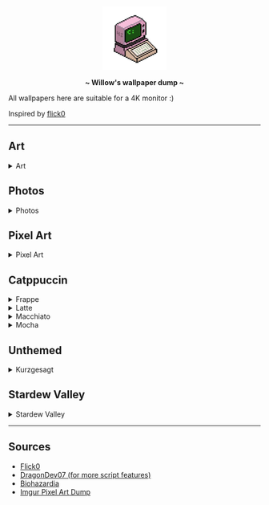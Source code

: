 
<!-- HEADERS -->
<p align="center">
  <img width="25%" src="https://github.com/42Willow/dotfiles/blob/main/assets/42willow.gif?raw=true" />
</p>
<p align="center">
  <b> ~ Willow's wallpaper dump ~ </b>
</p>

All wallpapers here are suitable for a 4K monitor :)

Inspired by [flick0](https://github.com/flick0/kabegami)

-----------------
## Art

<details><summary>Art</summary>

**Tags:** `willow_and_sundew`

![willow_and_sundew](Art/willow_and_sundew.jpeg)

</details>

## Photos

<details><summary>Photos</summary>

**Tags:** `lake`

![lake](Photos/lake.jpg)

**Tags:** `mountains`

![mountains](Photos/mountains.jpg)

**Tags:** `sandstone`

![sandstone](Photos/sandstone.jpg)

</details>

## Pixel Art

<details><summary>Pixel Art</summary>

**Tags:** `1`

![1](Pixel Art/1.gif)

**Tags:** `2`

![2](Pixel Art/2.gif)

**Tags:** `README`

![README](Pixel Art/README.md)

**Tags:** `waterfall`

![waterfall](Pixel Art/waterfall.jpeg)

</details>

## Catppuccin

<details><summary>Frappe</summary>

**Tags:** `Kurzgesagt` `Asteroid_Miner_1`

![Kurzgesagt-Asteroid_Miner_1](Catppuccin/Frappe/Kurzgesagt-Asteroid_Miner_1.png)

**Tags:** `Kurzgesagt` `Asteroid_Miner_2`

![Kurzgesagt-Asteroid_Miner_2](Catppuccin/Frappe/Kurzgesagt-Asteroid_Miner_2.png)

**Tags:** `Kurzgesagt` `Asteroids`

![Kurzgesagt-Asteroids](Catppuccin/Frappe/Kurzgesagt-Asteroids.png)

**Tags:** `Kurzgesagt` `Baby_Star`

![Kurzgesagt-Baby_Star](Catppuccin/Frappe/Kurzgesagt-Baby_Star.png)

**Tags:** `Kurzgesagt` `Black Hole_1`

![Kurzgesagt-Black Hole_1](Catppuccin/Frappe/Kurzgesagt-Black Hole_1.png)

**Tags:** `Kurzgesagt` `Black Hole_2`

![Kurzgesagt-Black Hole_2](Catppuccin/Frappe/Kurzgesagt-Black Hole_2.png)

**Tags:** `Kurzgesagt` `Cloudy Quasar_1`

![Kurzgesagt-Cloudy Quasar_1](Catppuccin/Frappe/Kurzgesagt-Cloudy Quasar_1.png)

**Tags:** `Kurzgesagt` `Cloudy Quasar_2`

![Kurzgesagt-Cloudy Quasar_2](Catppuccin/Frappe/Kurzgesagt-Cloudy Quasar_2.png)

**Tags:** `Kurzgesagt` `Contemplative Cosmonaut_1`

![Kurzgesagt-Contemplative Cosmonaut_1](Catppuccin/Frappe/Kurzgesagt-Contemplative Cosmonaut_1.png)

**Tags:** `Kurzgesagt` `Contemplative Cosmonaut_2`

![Kurzgesagt-Contemplative Cosmonaut_2](Catppuccin/Frappe/Kurzgesagt-Contemplative Cosmonaut_2.png)

**Tags:** `Kurzgesagt` `Contemplative Cosmonaut_3`

![Kurzgesagt-Contemplative Cosmonaut_3](Catppuccin/Frappe/Kurzgesagt-Contemplative Cosmonaut_3.png)

**Tags:** `Kurzgesagt` `Contemplative Cosmonaut_4`

![Kurzgesagt-Contemplative Cosmonaut_4](Catppuccin/Frappe/Kurzgesagt-Contemplative Cosmonaut_4.png)

**Tags:** `Kurzgesagt` `Cosmic_Islands`

![Kurzgesagt-Cosmic_Islands](Catppuccin/Frappe/Kurzgesagt-Cosmic_Islands.png)

**Tags:** `Kurzgesagt` `Fleet`

![Kurzgesagt-Fleet](Catppuccin/Frappe/Kurzgesagt-Fleet.png)

**Tags:** `Kurzgesagt` `Galaxies`

![Kurzgesagt-Galaxies](Catppuccin/Frappe/Kurzgesagt-Galaxies.png)

**Tags:** `Kurzgesagt` `Galaxy_1`

![Kurzgesagt-Galaxy_1](Catppuccin/Frappe/Kurzgesagt-Galaxy_1.png)

**Tags:** `Kurzgesagt` `Galaxy_2`

![Kurzgesagt-Galaxy_2](Catppuccin/Frappe/Kurzgesagt-Galaxy_2.png)

**Tags:** `Kurzgesagt` `Galaxy_3`

![Kurzgesagt-Galaxy_3](Catppuccin/Frappe/Kurzgesagt-Galaxy_3.png)

**Tags:** `Kurzgesagt` `Mars`

![Kurzgesagt-Mars](Catppuccin/Frappe/Kurzgesagt-Mars.png)

**Tags:** `Kurzgesagt` `On A Moon`

![Kurzgesagt-On A Moon](Catppuccin/Frappe/Kurzgesagt-On A Moon.png)

**Tags:** `Kurzgesagt` `Ringed_Earth`

![Kurzgesagt-Ringed_Earth](Catppuccin/Frappe/Kurzgesagt-Ringed_Earth.png)

**Tags:** `Kurzgesagt` `Satellite over Earth`

![Kurzgesagt-Satellite over Earth](Catppuccin/Frappe/Kurzgesagt-Satellite over Earth.png)

**Tags:** `Kurzgesagt` `Solar System`

![Kurzgesagt-Solar System](Catppuccin/Frappe/Kurzgesagt-Solar System.png)

**Tags:** `Kurzgesagt` `Stars`

![Kurzgesagt-Stars](Catppuccin/Frappe/Kurzgesagt-Stars.png)

**Tags:** `Kurzgesagt` `Stellar Phenomenon`

![Kurzgesagt-Stellar Phenomenon](Catppuccin/Frappe/Kurzgesagt-Stellar Phenomenon.png)

**Tags:** `Kurzgesagt` `Unknown Lifeform`

![Kurzgesagt-Unknown Lifeform](Catppuccin/Frappe/Kurzgesagt-Unknown Lifeform.png)

</details>

<details><summary>Latte</summary>

**Tags:** `Kurzgesagt` `Asteroid_Miner_1`

![Kurzgesagt-Asteroid_Miner_1](Catppuccin/Latte/Kurzgesagt-Asteroid_Miner_1.png)

**Tags:** `Kurzgesagt` `Asteroid_Miner_2`

![Kurzgesagt-Asteroid_Miner_2](Catppuccin/Latte/Kurzgesagt-Asteroid_Miner_2.png)

**Tags:** `Kurzgesagt` `Asteroids`

![Kurzgesagt-Asteroids](Catppuccin/Latte/Kurzgesagt-Asteroids.png)

**Tags:** `Kurzgesagt` `Baby_Star`

![Kurzgesagt-Baby_Star](Catppuccin/Latte/Kurzgesagt-Baby_Star.png)

**Tags:** `Kurzgesagt` `Black Hole_1`

![Kurzgesagt-Black Hole_1](Catppuccin/Latte/Kurzgesagt-Black Hole_1.png)

**Tags:** `Kurzgesagt` `Black Hole_2`

![Kurzgesagt-Black Hole_2](Catppuccin/Latte/Kurzgesagt-Black Hole_2.png)

**Tags:** `Kurzgesagt` `Cloudy Quasar_1`

![Kurzgesagt-Cloudy Quasar_1](Catppuccin/Latte/Kurzgesagt-Cloudy Quasar_1.png)

**Tags:** `Kurzgesagt` `Cloudy Quasar_2`

![Kurzgesagt-Cloudy Quasar_2](Catppuccin/Latte/Kurzgesagt-Cloudy Quasar_2.png)

**Tags:** `Kurzgesagt` `Contemplative Cosmonaut_1`

![Kurzgesagt-Contemplative Cosmonaut_1](Catppuccin/Latte/Kurzgesagt-Contemplative Cosmonaut_1.png)

**Tags:** `Kurzgesagt` `Contemplative Cosmonaut_2`

![Kurzgesagt-Contemplative Cosmonaut_2](Catppuccin/Latte/Kurzgesagt-Contemplative Cosmonaut_2.png)

**Tags:** `Kurzgesagt` `Contemplative Cosmonaut_3`

![Kurzgesagt-Contemplative Cosmonaut_3](Catppuccin/Latte/Kurzgesagt-Contemplative Cosmonaut_3.png)

**Tags:** `Kurzgesagt` `Contemplative Cosmonaut_4`

![Kurzgesagt-Contemplative Cosmonaut_4](Catppuccin/Latte/Kurzgesagt-Contemplative Cosmonaut_4.png)

**Tags:** `Kurzgesagt` `Cosmic_Islands`

![Kurzgesagt-Cosmic_Islands](Catppuccin/Latte/Kurzgesagt-Cosmic_Islands.png)

**Tags:** `Kurzgesagt` `Fleet`

![Kurzgesagt-Fleet](Catppuccin/Latte/Kurzgesagt-Fleet.png)

**Tags:** `Kurzgesagt` `Galaxies`

![Kurzgesagt-Galaxies](Catppuccin/Latte/Kurzgesagt-Galaxies.png)

**Tags:** `Kurzgesagt` `Galaxy_1`

![Kurzgesagt-Galaxy_1](Catppuccin/Latte/Kurzgesagt-Galaxy_1.png)

**Tags:** `Kurzgesagt` `Galaxy_2`

![Kurzgesagt-Galaxy_2](Catppuccin/Latte/Kurzgesagt-Galaxy_2.png)

**Tags:** `Kurzgesagt` `Galaxy_3`

![Kurzgesagt-Galaxy_3](Catppuccin/Latte/Kurzgesagt-Galaxy_3.png)

**Tags:** `Kurzgesagt` `Mars`

![Kurzgesagt-Mars](Catppuccin/Latte/Kurzgesagt-Mars.png)

**Tags:** `Kurzgesagt` `On A Moon`

![Kurzgesagt-On A Moon](Catppuccin/Latte/Kurzgesagt-On A Moon.png)

**Tags:** `Kurzgesagt` `Ringed_Earth`

![Kurzgesagt-Ringed_Earth](Catppuccin/Latte/Kurzgesagt-Ringed_Earth.png)

**Tags:** `Kurzgesagt` `Satellite over Earth`

![Kurzgesagt-Satellite over Earth](Catppuccin/Latte/Kurzgesagt-Satellite over Earth.png)

**Tags:** `Kurzgesagt` `Solar System`

![Kurzgesagt-Solar System](Catppuccin/Latte/Kurzgesagt-Solar System.png)

**Tags:** `Kurzgesagt` `Stars`

![Kurzgesagt-Stars](Catppuccin/Latte/Kurzgesagt-Stars.png)

**Tags:** `Kurzgesagt` `Stellar Phenomenon`

![Kurzgesagt-Stellar Phenomenon](Catppuccin/Latte/Kurzgesagt-Stellar Phenomenon.png)

**Tags:** `Kurzgesagt` `Unknown Lifeform`

![Kurzgesagt-Unknown Lifeform](Catppuccin/Latte/Kurzgesagt-Unknown Lifeform.png)

</details>

<details><summary>Macchiato</summary>

**Tags:** `Kurzgesagt` `Asteroid_Miner_1`

![Kurzgesagt-Asteroid_Miner_1](Catppuccin/Macchiato/Kurzgesagt-Asteroid_Miner_1.png)

**Tags:** `Kurzgesagt` `Asteroid_Miner_2`

![Kurzgesagt-Asteroid_Miner_2](Catppuccin/Macchiato/Kurzgesagt-Asteroid_Miner_2.png)

**Tags:** `Kurzgesagt` `Asteroids`

![Kurzgesagt-Asteroids](Catppuccin/Macchiato/Kurzgesagt-Asteroids.png)

**Tags:** `Kurzgesagt` `Baby_Star`

![Kurzgesagt-Baby_Star](Catppuccin/Macchiato/Kurzgesagt-Baby_Star.png)

**Tags:** `Kurzgesagt` `Black Hole_1`

![Kurzgesagt-Black Hole_1](Catppuccin/Macchiato/Kurzgesagt-Black Hole_1.png)

**Tags:** `Kurzgesagt` `Black Hole_2`

![Kurzgesagt-Black Hole_2](Catppuccin/Macchiato/Kurzgesagt-Black Hole_2.png)

**Tags:** `Kurzgesagt` `Cloudy Quasar_1`

![Kurzgesagt-Cloudy Quasar_1](Catppuccin/Macchiato/Kurzgesagt-Cloudy Quasar_1.png)

**Tags:** `Kurzgesagt` `Cloudy Quasar_2`

![Kurzgesagt-Cloudy Quasar_2](Catppuccin/Macchiato/Kurzgesagt-Cloudy Quasar_2.png)

**Tags:** `Kurzgesagt` `Contemplative Cosmonaut_1`

![Kurzgesagt-Contemplative Cosmonaut_1](Catppuccin/Macchiato/Kurzgesagt-Contemplative Cosmonaut_1.png)

**Tags:** `Kurzgesagt` `Contemplative Cosmonaut_2`

![Kurzgesagt-Contemplative Cosmonaut_2](Catppuccin/Macchiato/Kurzgesagt-Contemplative Cosmonaut_2.png)

**Tags:** `Kurzgesagt` `Contemplative Cosmonaut_3`

![Kurzgesagt-Contemplative Cosmonaut_3](Catppuccin/Macchiato/Kurzgesagt-Contemplative Cosmonaut_3.png)

**Tags:** `Kurzgesagt` `Contemplative Cosmonaut_4`

![Kurzgesagt-Contemplative Cosmonaut_4](Catppuccin/Macchiato/Kurzgesagt-Contemplative Cosmonaut_4.png)

**Tags:** `Kurzgesagt` `Cosmic_Islands`

![Kurzgesagt-Cosmic_Islands](Catppuccin/Macchiato/Kurzgesagt-Cosmic_Islands.png)

**Tags:** `Kurzgesagt` `Fleet`

![Kurzgesagt-Fleet](Catppuccin/Macchiato/Kurzgesagt-Fleet.png)

**Tags:** `Kurzgesagt` `Galaxies`

![Kurzgesagt-Galaxies](Catppuccin/Macchiato/Kurzgesagt-Galaxies.png)

**Tags:** `Kurzgesagt` `Galaxy_1`

![Kurzgesagt-Galaxy_1](Catppuccin/Macchiato/Kurzgesagt-Galaxy_1.png)

**Tags:** `Kurzgesagt` `Galaxy_2`

![Kurzgesagt-Galaxy_2](Catppuccin/Macchiato/Kurzgesagt-Galaxy_2.png)

**Tags:** `Kurzgesagt` `Galaxy_3`

![Kurzgesagt-Galaxy_3](Catppuccin/Macchiato/Kurzgesagt-Galaxy_3.png)

**Tags:** `Kurzgesagt` `Mars`

![Kurzgesagt-Mars](Catppuccin/Macchiato/Kurzgesagt-Mars.png)

**Tags:** `Kurzgesagt` `On A Moon`

![Kurzgesagt-On A Moon](Catppuccin/Macchiato/Kurzgesagt-On A Moon.png)

**Tags:** `Kurzgesagt` `Ringed_Earth.jpg`

![Kurzgesagt-Ringed_Earth.jpg](Catppuccin/Macchiato/Kurzgesagt-Ringed_Earth.jpg.jpg)

**Tags:** `Kurzgesagt` `Satellite over Earth`

![Kurzgesagt-Satellite over Earth](Catppuccin/Macchiato/Kurzgesagt-Satellite over Earth.png)

**Tags:** `Kurzgesagt` `Solar System`

![Kurzgesagt-Solar System](Catppuccin/Macchiato/Kurzgesagt-Solar System.png)

**Tags:** `Kurzgesagt` `Stars`

![Kurzgesagt-Stars](Catppuccin/Macchiato/Kurzgesagt-Stars.png)

**Tags:** `Kurzgesagt` `Stellar Phenomenon`

![Kurzgesagt-Stellar Phenomenon](Catppuccin/Macchiato/Kurzgesagt-Stellar Phenomenon.png)

**Tags:** `Kurzgesagt` `Unknown Lifeform`

![Kurzgesagt-Unknown Lifeform](Catppuccin/Macchiato/Kurzgesagt-Unknown Lifeform.png)

</details>

<details><summary>Mocha</summary>

**Tags:** `Kurzgesagt` `Asteroid_Miner_1`

![Kurzgesagt-Asteroid_Miner_1](Catppuccin/Mocha/Kurzgesagt-Asteroid_Miner_1.png)

**Tags:** `Kurzgesagt` `Asteroid_Miner_2`

![Kurzgesagt-Asteroid_Miner_2](Catppuccin/Mocha/Kurzgesagt-Asteroid_Miner_2.png)

**Tags:** `Kurzgesagt` `Asteroids`

![Kurzgesagt-Asteroids](Catppuccin/Mocha/Kurzgesagt-Asteroids.png)

**Tags:** `Kurzgesagt` `Baby_Star`

![Kurzgesagt-Baby_Star](Catppuccin/Mocha/Kurzgesagt-Baby_Star.png)

**Tags:** `Kurzgesagt` `Black Hole_1`

![Kurzgesagt-Black Hole_1](Catppuccin/Mocha/Kurzgesagt-Black Hole_1.png)

**Tags:** `Kurzgesagt` `Black Hole_2`

![Kurzgesagt-Black Hole_2](Catppuccin/Mocha/Kurzgesagt-Black Hole_2.png)

**Tags:** `Kurzgesagt` `Cloudy Quasar_1`

![Kurzgesagt-Cloudy Quasar_1](Catppuccin/Mocha/Kurzgesagt-Cloudy Quasar_1.png)

**Tags:** `Kurzgesagt` `Cloudy Quasar_2`

![Kurzgesagt-Cloudy Quasar_2](Catppuccin/Mocha/Kurzgesagt-Cloudy Quasar_2.png)

**Tags:** `Kurzgesagt` `Contemplative Cosmonaut_1`

![Kurzgesagt-Contemplative Cosmonaut_1](Catppuccin/Mocha/Kurzgesagt-Contemplative Cosmonaut_1.png)

**Tags:** `Kurzgesagt` `Contemplative Cosmonaut_2`

![Kurzgesagt-Contemplative Cosmonaut_2](Catppuccin/Mocha/Kurzgesagt-Contemplative Cosmonaut_2.png)

**Tags:** `Kurzgesagt` `Contemplative Cosmonaut_3`

![Kurzgesagt-Contemplative Cosmonaut_3](Catppuccin/Mocha/Kurzgesagt-Contemplative Cosmonaut_3.png)

**Tags:** `Kurzgesagt` `Contemplative Cosmonaut_4`

![Kurzgesagt-Contemplative Cosmonaut_4](Catppuccin/Mocha/Kurzgesagt-Contemplative Cosmonaut_4.png)

**Tags:** `Kurzgesagt` `Cosmic_Islands`

![Kurzgesagt-Cosmic_Islands](Catppuccin/Mocha/Kurzgesagt-Cosmic_Islands.png)

**Tags:** `Kurzgesagt` `Fleet`

![Kurzgesagt-Fleet](Catppuccin/Mocha/Kurzgesagt-Fleet.png)

**Tags:** `Kurzgesagt` `Galaxies`

![Kurzgesagt-Galaxies](Catppuccin/Mocha/Kurzgesagt-Galaxies.png)

**Tags:** `Kurzgesagt` `Galaxy_1`

![Kurzgesagt-Galaxy_1](Catppuccin/Mocha/Kurzgesagt-Galaxy_1.png)

**Tags:** `Kurzgesagt` `Galaxy_2`

![Kurzgesagt-Galaxy_2](Catppuccin/Mocha/Kurzgesagt-Galaxy_2.png)

**Tags:** `Kurzgesagt` `Galaxy_3`

![Kurzgesagt-Galaxy_3](Catppuccin/Mocha/Kurzgesagt-Galaxy_3.png)

**Tags:** `Kurzgesagt` `Mars`

![Kurzgesagt-Mars](Catppuccin/Mocha/Kurzgesagt-Mars.png)

**Tags:** `Kurzgesagt` `On A Moon`

![Kurzgesagt-On A Moon](Catppuccin/Mocha/Kurzgesagt-On A Moon.png)

**Tags:** `Kurzgesagt` `Ringed_Earth.jpg`

![Kurzgesagt-Ringed_Earth.jpg](Catppuccin/Mocha/Kurzgesagt-Ringed_Earth.jpg.jpg)

**Tags:** `Kurzgesagt` `Satellite over Earth`

![Kurzgesagt-Satellite over Earth](Catppuccin/Mocha/Kurzgesagt-Satellite over Earth.png)

**Tags:** `Kurzgesagt` `Solar System`

![Kurzgesagt-Solar System](Catppuccin/Mocha/Kurzgesagt-Solar System.png)

**Tags:** `Kurzgesagt` `Stars`

![Kurzgesagt-Stars](Catppuccin/Mocha/Kurzgesagt-Stars.png)

**Tags:** `Kurzgesagt` `Stellar Phenomenon`

![Kurzgesagt-Stellar Phenomenon](Catppuccin/Mocha/Kurzgesagt-Stellar Phenomenon.png)

**Tags:** `Kurzgesagt` `Unknown Lifeform`

![Kurzgesagt-Unknown Lifeform](Catppuccin/Mocha/Kurzgesagt-Unknown Lifeform.png)

</details>

</details>

## Unthemed

<details><summary>Kurzgesagt</summary>

**Tags:** `Kurzgesagt` `Asteroid_Miner_1`

![Kurzgesagt-Asteroid_Miner_1](Unthemed/Kurzgesagt/Kurzgesagt-Asteroid_Miner_1.png)

**Tags:** `Kurzgesagt` `Asteroid_Miner_2`

![Kurzgesagt-Asteroid_Miner_2](Unthemed/Kurzgesagt/Kurzgesagt-Asteroid_Miner_2.png)

**Tags:** `Kurzgesagt` `Asteroids`

![Kurzgesagt-Asteroids](Unthemed/Kurzgesagt/Kurzgesagt-Asteroids.png)

**Tags:** `Kurzgesagt` `Baby_Star`

![Kurzgesagt-Baby_Star](Unthemed/Kurzgesagt/Kurzgesagt-Baby_Star.png)

**Tags:** `Kurzgesagt` `Black Hole_1`

![Kurzgesagt-Black Hole_1](Unthemed/Kurzgesagt/Kurzgesagt-Black Hole_1.png)

**Tags:** `Kurzgesagt` `Black Hole_2`

![Kurzgesagt-Black Hole_2](Unthemed/Kurzgesagt/Kurzgesagt-Black Hole_2.png)

**Tags:** `Kurzgesagt` `Cloudy Quasar_1`

![Kurzgesagt-Cloudy Quasar_1](Unthemed/Kurzgesagt/Kurzgesagt-Cloudy Quasar_1.png)

**Tags:** `Kurzgesagt` `Cloudy Quasar_2`

![Kurzgesagt-Cloudy Quasar_2](Unthemed/Kurzgesagt/Kurzgesagt-Cloudy Quasar_2.png)

**Tags:** `Kurzgesagt` `Contemplative Cosmonaut_1`

![Kurzgesagt-Contemplative Cosmonaut_1](Unthemed/Kurzgesagt/Kurzgesagt-Contemplative Cosmonaut_1.png)

**Tags:** `Kurzgesagt` `Contemplative Cosmonaut_2`

![Kurzgesagt-Contemplative Cosmonaut_2](Unthemed/Kurzgesagt/Kurzgesagt-Contemplative Cosmonaut_2.png)

**Tags:** `Kurzgesagt` `Contemplative Cosmonaut_3`

![Kurzgesagt-Contemplative Cosmonaut_3](Unthemed/Kurzgesagt/Kurzgesagt-Contemplative Cosmonaut_3.png)

**Tags:** `Kurzgesagt` `Contemplative Cosmonaut_4`

![Kurzgesagt-Contemplative Cosmonaut_4](Unthemed/Kurzgesagt/Kurzgesagt-Contemplative Cosmonaut_4.png)

**Tags:** `Kurzgesagt` `Cosmic_Islands`

![Kurzgesagt-Cosmic_Islands](Unthemed/Kurzgesagt/Kurzgesagt-Cosmic_Islands.png)

**Tags:** `Kurzgesagt` `Fleet`

![Kurzgesagt-Fleet](Unthemed/Kurzgesagt/Kurzgesagt-Fleet.png)

**Tags:** `Kurzgesagt` `Galaxies`

![Kurzgesagt-Galaxies](Unthemed/Kurzgesagt/Kurzgesagt-Galaxies.png)

**Tags:** `Kurzgesagt` `Galaxy_1`

![Kurzgesagt-Galaxy_1](Unthemed/Kurzgesagt/Kurzgesagt-Galaxy_1.png)

**Tags:** `Kurzgesagt` `Galaxy_2`

![Kurzgesagt-Galaxy_2](Unthemed/Kurzgesagt/Kurzgesagt-Galaxy_2.png)

**Tags:** `Kurzgesagt` `Galaxy_3`

![Kurzgesagt-Galaxy_3](Unthemed/Kurzgesagt/Kurzgesagt-Galaxy_3.png)

**Tags:** `Kurzgesagt` `Mars`

![Kurzgesagt-Mars](Unthemed/Kurzgesagt/Kurzgesagt-Mars.png)

**Tags:** `Kurzgesagt` `On A Moon`

![Kurzgesagt-On A Moon](Unthemed/Kurzgesagt/Kurzgesagt-On A Moon.png)

**Tags:** `Kurzgesagt` `Ringed_Earth`

![Kurzgesagt-Ringed_Earth](Unthemed/Kurzgesagt/Kurzgesagt-Ringed_Earth.png)

**Tags:** `Kurzgesagt` `Satellite over Earth`

![Kurzgesagt-Satellite over Earth](Unthemed/Kurzgesagt/Kurzgesagt-Satellite over Earth.png)

**Tags:** `Kurzgesagt` `Solar System`

![Kurzgesagt-Solar System](Unthemed/Kurzgesagt/Kurzgesagt-Solar System.png)

**Tags:** `Kurzgesagt` `Stars`

![Kurzgesagt-Stars](Unthemed/Kurzgesagt/Kurzgesagt-Stars.png)

**Tags:** `Kurzgesagt` `Stellar Phenomenon`

![Kurzgesagt-Stellar Phenomenon](Unthemed/Kurzgesagt/Kurzgesagt-Stellar Phenomenon.png)

**Tags:** `Kurzgesagt` `Unknown Lifeform`

![Kurzgesagt-Unknown Lifeform](Unthemed/Kurzgesagt/Kurzgesagt-Unknown Lifeform.png)

</details>

</details>

## Stardew Valley

<details><summary>Stardew Valley</summary>

**Tags:** `map`

![map](Stardew Valley/map.png)

</details>


-----------------

## Sources

- [Flick0](https://github.com/flick0/kabegami)
- [DragonDev07 (for more script features)](https://github.com/DragonDev07/Wallpapers/blob/main/markdown.py)
- [Biohazardia](https://www.deviantart.com/biohazardia/gallery)
- [Imgur Pixel Art Dump](https://imgur.com/gallery/SELjK)
